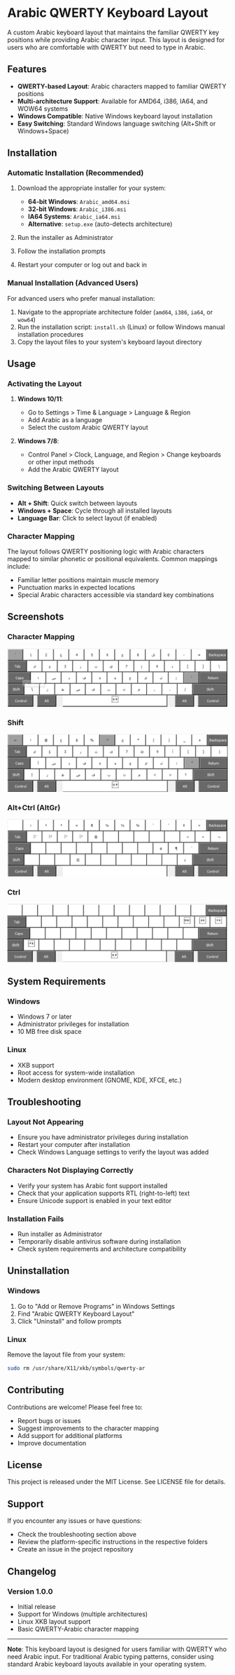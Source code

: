 # Arabic QWERTY Keyboard Layout

A custom Arabic keyboard layout that maintains the familiar QWERTY key positions while providing Arabic character input. This layout is designed for users who are comfortable with QWERTY but need to type in Arabic.

## Features

- **QWERTY-based Layout**: Arabic characters mapped to familiar QWERTY positions
- **Multi-architecture Support**: Available for AMD64, i386, IA64, and WOW64 systems
- **Windows Compatible**: Native Windows keyboard layout installation
- **Easy Switching**: Standard Windows language switching (Alt+Shift or Windows+Space)

## Installation

### Automatic Installation (Recommended)

1. Download the appropriate installer for your system:
   - **64-bit Windows**: `Arabic_amd64.msi`
   - **32-bit Windows**: `Arabic_i386.msi` 
   - **IA64 Systems**: `Arabic_ia64.msi`
   - **Alternative**: `setup.exe` (auto-detects architecture)

2. Run the installer as Administrator
3. Follow the installation prompts
4. Restart your computer or log out and back in

### Manual Installation (Advanced Users)

For advanced users who prefer manual installation:

1. Navigate to the appropriate architecture folder (`amd64`, `i386`, `ia64`, or `wow64`)
2. Run the installation script: `install.sh` (Linux) or follow Windows manual installation procedures
3. Copy the layout files to your system's keyboard layout directory

## Usage

### Activating the Layout

1. **Windows 10/11**: 
   - Go to Settings > Time & Language > Language & Region
   - Add Arabic as a language
   - Select the custom Arabic QWERTY layout

2. **Windows 7/8**:
   - Control Panel > Clock, Language, and Region > Change keyboards or other input methods
   - Add the Arabic QWERTY layout

### Switching Between Layouts

- **Alt + Shift**: Quick switch between layouts
- **Windows + Space**: Cycle through all installed layouts
- **Language Bar**: Click to select layout (if enabled)

### Character Mapping

The layout follows QWERTY positioning logic with Arabic characters mapped to similar phonetic or positional equivalents. Common mappings include:

- Familiar letter positions maintain muscle memory
- Punctuation marks in expected locations
- Special Arabic characters accessible via standard key combinations

## Screenshots

### Character Mapping
![Character Map](images/simple.png)
### Shift
![Shifting](images/shift.png)
### Alt+Ctrl (AltGr)
![altgr](images/altgr.png)
### Ctrl
![ctrl](images/ctrl.png)

## System Requirements

### Windows
- Windows 7 or later
- Administrator privileges for installation
- 10 MB free disk space

### Linux
- XKB support
- Root access for system-wide installation
- Modern desktop environment (GNOME, KDE, XFCE, etc.)

## Troubleshooting

### Layout Not Appearing
- Ensure you have administrator privileges during installation
- Restart your computer after installation
- Check Windows Language settings to verify the layout was added

### Characters Not Displaying Correctly
- Verify your system has Arabic font support installed
- Check that your application supports RTL (right-to-left) text
- Ensure Unicode support is enabled in your text editor

### Installation Fails
- Run installer as Administrator
- Temporarily disable antivirus software during installation
- Check system requirements and architecture compatibility

## Uninstallation

### Windows
1. Go to "Add or Remove Programs" in Windows Settings
2. Find "Arabic QWERTY Keyboard Layout"
3. Click "Uninstall" and follow prompts

### Linux
Remove the layout file from your system:
```bash
sudo rm /usr/share/X11/xkb/symbols/qwerty-ar
```

## Contributing

Contributions are welcome! Please feel free to:
- Report bugs or issues
- Suggest improvements to the character mapping
- Add support for additional platforms
- Improve documentation

## License

This project is released under the MIT License. See LICENSE file for details.

## Support

If you encounter any issues or have questions:
- Check the troubleshooting section above
- Review the platform-specific instructions in the respective folders
- Create an issue in the project repository

## Changelog

### Version 1.0.0
- Initial release
- Support for Windows (multiple architectures)
- Linux XKB layout support
- Basic QWERTY-Arabic character mapping

---

**Note**: This keyboard layout is designed for users familiar with QWERTY who need Arabic input. For traditional Arabic typing patterns, consider using standard Arabic keyboard layouts available in your operating system.